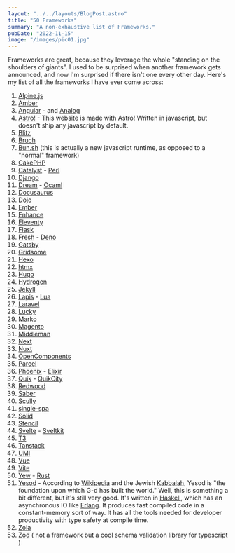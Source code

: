 ```yaml
---
layout: "../../layouts/BlogPost.astro"
title: "50 Frameworks"
summary: "A non-exhaustive list of Frameworks."
pubDate: "2022-11-15"
image: "/images/pic01.jpg"
---
```


Frameworks are great, because they leverage the whole "standing on the shoulders of giants". I used to be surprised when another framework gets announced, and now I'm surprised if there isn't one every other day. Here's my list of all the frameworks I have ever come across:

1. [Alpine.js](https://alpinejs.dev/)
2. [Amber](https://amberframework.org/)
3. [Angular](https://angular.io/) - and [Analog](https://analogjs.org/)
4. [Astro!](https://astro.build/) - This website is made with Astro! Written in javascript, but doesn't ship any javascript by default. 
5. [Blitz](https://blitzjs.com/)
6. [Bruch](https://brunch.io/)
7. [Bun.sh](https://bun.sh/) (this is actually a new javascript runtime, as opposed to a "normal" framework)
8. [CakePHP](https://cakephp.org/)
9. [Catalyst](http://catalyst.perl.org/) - [Perl](https://www.perl.org)
10. [Django](https://www.djangoproject.com/)
11. [Dream](https://aantron.github.io/dream/) - [Ocaml](https://ocaml.org/)
12. [Docusaurus](https://docusaurus.io/)
13. [Dojo](https://dojo.io/)
14. [Ember](https://emberjs.com/)
15. [Enhance](https://enhance.dev/docs/)
16. [Eleventy](https://www.11ty.dev/)
17. [Flask](https://palletsprojects.com/p/flask/)
18. [Fresh](https://fresh.deno.dev/) - [Deno](https://www.deno.com/)
19. [Gatsby](https://www.gatsbyjs.com/)
20. [Gridsome](https://gridsome.org/)
21. [Hexo](https://hexo.io/)
22. [htmx](https://htmx.org/)
23. [Hugo](https://gohugo.io/)
24. [Hydrogen](https://hydrogen.shopify.dev/)
25. [Jekyll](https://jekyllrb.com/)
26. [Lapis](https://leafo.net/lapis/) - [Lua](https://www.lua.org/)
27. [Laravel](https://laravel.com/)
28. [Lucky](https://luckyframework.org/)
29. [Marko](https://markojs.com/)
30. [Magento](https://www.magento.com)
31. [Middleman](https://middlemanapp.com/)
32. [Next](https://nextjs.org/)
33. [Nuxt](https://nuxtjs.org/)
34. [OpenComponents](https://opencomponents.github.io/)
35. [Parcel](https://parceljs.org/)
36. [Phoenix](https://www.phoenixframework.org/) - [Elixir](https://elixir-lang.org/)
37. [Quik](https://qwik.builder.io/) - [QuikCity](https://qwik.builder.io/qwikcity/overview/)
38. [Redwood](https://redwoodjs.com/)
39. [Saber](https://saber.egoist.dev/)
40. [Scully](https://scully.io/)
41. [single-spa](https://single-spa.js.org/)
42. [Solid](https://www.solidjs.com/)
43. [Stencil](https://stenciljs.com/)
44. [Svelte](https://svelte.dev/) - [Sveltkit](https://kit.svelte.dev/)
45. [T3](https://create.t3.gg/)
45. [Tanstack](https://tanstack.com/)
46. [UMI](https://umijs.org/)
47. [Vue](https://vitejs.dev/)
48. [Vite](https://vitejs.dev/)
49. [Yew](https://yew.rs/) - [Rust](https://www.rust-lang.org/)
50. [Yesod](https://www.yesodweb.com/) - According to [Wikipedia](https://en.wikipedia.org/wiki/Yesod) and the Jewish [Kabbalah](https://en.wikipedia.org/wiki/Kabbalah), Yesod is "the foundation upon which G-d has built the world." Well, this is something a bit different, but it's still very good. It's written in [Haskell](https://www.haskell.org/), which has an asynchronous IO like [Erlang](https://www.erlang.org/). It produces fast compiled code in a constant-memory sort of way.  It has all the tools needed for developer productivity with type safety at compile time.
51. [Zola](https://www.getzola.org/)
52. [Zod](https://zod.dev) ( not a framework but a cool schema validation library for typescript )